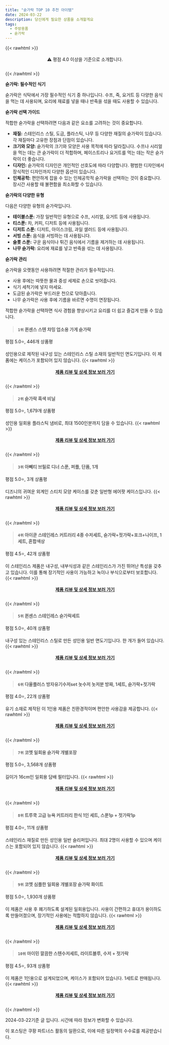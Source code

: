 ```yaml
---
title: "숟가락 TOP 10 추천 아이템"
date: 2024-03-22
description: 당신에게 필요한 상품을 소개할게요
tags:
  - 주방용품
  - 숟가락
---
```

{{< rawhtml >}}<div class="toc" style="text-align: center; height: 50px; line-height: 2;">  <p>⚠️ 평점 4.0 이상을 기준으로 소개합니다.<br></p></div> {{< /rawhtml >}}

**숟가락: 필수적인 식기**

숟가락은 식탁에서 가장 필수적인 식기 중 하나입니다. 수프, 죽, 요거트 등 다양한 음식을 먹는 데 사용되며, 요리에 재료를 넣을 때나 반죽을 섞을 때도 사용할 수 있습니다.

**숟가락 선택 가이드**

적합한 숟가락을 선택하려면 다음과 같은 요소를 고려하는 것이 중요합니다.

* **재질:** 스테인리스 스틸, 도금, 플라스틱, 나무 등 다양한 재질의 숟가락이 있습니다. 각 재질마다 고유한 장점과 단점이 있습니다.
* **크기와 모양:** 숟가락의 크기와 모양은 사용 목적에 따라 달라집니다. 수프나 시리얼을 먹는 데는 큰 숟가락이 더 적합하며, 페이스트리나 요거트를 먹는 데는 작은 숟가락이 더 좋습니다.
* **디자인:** 숟가락의 디자인은 개인적인 선호도에 따라 다양합니다. 평범한 디자인에서 장식적인 디자인까지 다양한 옵션이 있습니다.
* **인체공학:** 편안하게 잡을 수 있는 인체공학적 숟가락을 선택하는 것이 중요합니다. 장시간 사용할 때 불편함을 최소화할 수 있습니다.

**숟가락의 다양한 유형**

다음은 다양한 유형의 숟가락입니다.

* **테이블스푼:** 가장 일반적인 유형으로 수프, 시리얼, 요거트 등에 사용됩니다.
* **티스푼:** 차, 커피, 디저트 등에 사용됩니다.
* **디저트 스푼:** 디저트, 아이스크림, 과일 샐러드 등에 사용됩니다.
* **서빙 스푼:** 음식을 서빙하는 데 사용됩니다.
* **슬롯 스푼:** 구운 음식이나 튀긴 음식에서 기름을 제거하는 데 사용됩니다.
* **나무 숟가락:** 요리에 재료를 넣고 반죽을 섞는 데 사용됩니다.

**숟가락 관리**

숟가락을 오랫동안 사용하려면 적절한 관리가 필수적입니다.

* 사용 후에는 따뜻한 물과 중성 세제로 손으로 씻어줍니다.
* 식기 세척기에 넣지 마세요.
* 도금된 숟가락은 부드러운 천으로 닦아줍니다.
* 나무 숟가락은 사용 후에 기름을 바르면 수명이 연장됩니다.

적합한 숟가락을 선택하면 식사 경험을 향상시키고 요리를 더 쉽고 즐겁게 만들 수 있습니다.


>#### `1위` 퀸센스 스텐 챠밍 업소용 가게 숟가락
평점 5.0⭐, 446개 상품평

성인용으로 제작된 내구성 있는 스테인리스 스틸 소재의 일반적인 면도기입니다. 이 제품에는 케이스가 포함되어 있지 않습니다.
{{< rawhtml >}}<div class="toc" style="text-align: center; height: 50px; line-height: 2;"><p><b><a href="https://link.coupang.com/re/AFFSDP?lptag=AF5033054&pageKey=6773342978&itemId=15909636792&vendorItemId=83117231386&traceid=V0-153-93c5e99bcb5d8eed&requestid=20240322183510572300159587&token=31850C%7CMIXED">제품 리뷰 및 상세 정보 보러 가기</a></b><br></p> </div>{{< /rawhtml >}}

>#### `2위` 숟가락 흑색 비닐
평점 5.0⭐, 1,679개 상품평

성인용 일회용 플라스틱 냄비로, 최대 1500인분까지 담을 수 있습니다.
{{< rawhtml >}}<div class="toc" style="text-align: center; height: 50px; line-height: 2;"><p><b><a href="https://link.coupang.com/re/AFFSDP?lptag=AF5033054&pageKey=2352554845&itemId=4081277455&vendorItemId=72065291764&traceid=V0-153-91d8221bb40d45c3&requestid=20240322183510572300159587&token=31850C%7CMIXED">제품 리뷰 및 상세 정보 보러 가기</a></b><br></p> </div>{{< /rawhtml >}}

>#### `3위` 아뻬티 브릴로 디너 스푼, 퍼플, 단품, 1개
평점 5.0⭐, 3개 상품평

디즈니의 귀여운 외계인 스티치 모양 케이스를 갖춘 일반형 에어팟 케이스입니다.
{{< rawhtml >}}<div class="toc" style="text-align: center; height: 50px; line-height: 2;"><p><b><a href="https://link.coupang.com/re/AFFSDP?lptag=AF5033054&pageKey=7891013241&itemId=21604574828&vendorItemId=88656051481&traceid=V0-153-28e8bf119fde16b2&clickBeacon=f3IcOOFwWiiD6qjjfzo64UMzHmSzPsTKuDTOUB-PAbXfQDctyXcJ5BS27PnynmqgQKjX3o9IC_6d_wnvp93ggYpApZQB-erS2bFJQRmLJji_2ygTS-aikQpMJ-seG46J5g9k-uCV1h1f5LzIF5NYposKonGLhcU1F3-UCk1ioNPJot9iDHsZhMp5BPTBVwT2iLy7MZNDkjCo0OgKeQQgvS4JdC4LwIFVpBwmA1RT_SjP_RCrzuEfXPeW9TgVXNk7AcdV3u0zdr8fRhov63g05v5BZqYCUs4yMU4cTrvEktPhBsoGqjLLQX_BPIzsSJMuEXW_grD6P2tLCojmG8dbCxpTtkW98EMpU8nh0K8lL49OzXfEEg8Rbi2raKvoBKna9GB5wJvQ19dFvP-keApwEdkoJckesJIDaGzYJKjavVYgO_ExRrHJt7UDFZGov9w-Ftqzve0dWAIhd9qN4AqjnSZzfxFQAwiaE_w806Qc4kfw44WRH4WgxpA3g52cBBSynNON-hNqX4--QdeHIfA1_j8JjSyIftbyMVVAXrUSm10qIL6VCL9SopqStCko9n75M4GqTTgmq14RRhpcWh3rrQV1FnWUOU7PlLDKSLY1eD0iFFHFE9M68rxO__TMk_Pc_mLC-0gHD22awx0AGyDZmszqN1MWLdhzwQtyihg4J1LzVbccDwSiasNcH0vn8fUjb3zgmsJfQmY6rWYTcbUAvkdNJXs86Qsazg1Crdqrw86jwI3LLt1lB9Tyr9lfcNveA-laracaCA5a6k9Tzgj5ir7DVTJ5EmuENL7sB0Z7Z27F4LQOwcRi-DHwCUZC4df0UPsAXcZNIQ2IA_1qWE1_SV3dLelkPGkXIZSSLHaD718VeuxgWxMvo4iSvbqdLagKokVQ3VfOUB0H9IR6Czf7Yiv0cOQ7eUtFnX8kuzUw&requestid=20240322183510572300159587&token=31850C%7CMIXED">제품 리뷰 및 상세 정보 보러 가기</a></b><br></p> </div>{{< /rawhtml >}}

>#### `4위` 아이쿤 스테인레스 커트러리 4종 수저세트, 숟가락+젓가락+포크+나이프, 1세트, 혼합색상
평점 4.5⭐, 42개 상품평

이 스테인리스 제품은 내구성, 내부식성과 같은 스테인리스가 가진 뛰어난 특성을 갖추고 있습니다. 이를 통해 장기적인 사용이 가능하고 녹이나 부식으로부터 보호합니다.
{{< rawhtml >}}<div class="toc" style="text-align: center; height: 50px; line-height: 2;"><p><b><a href="https://link.coupang.com/re/AFFSDP?lptag=AF5033054&pageKey=7405904635&itemId=19178104123&vendorItemId=86296052018&traceid=V0-153-b5d6c9a3ec7b4c09&clickBeacon=aJwZ79IPIoKnc7nCaNYajz7OO-4TJ9fG0lyj46okXus-PTwM0fQp9hLWVL_18kUF1sFYwTRo_odq0unLzpNmoO99Dm8gbci3sk85TsZARAI5dClc1-Fm-es7GdvAM9mZCnYuXu8pi49IziUf9LrpTrwGL0xs9WxA5GhGU2hVxFmjUMbmRPmfCXbr2X63QRt6KUmAlWpR1mFvwdArlE8YoNCJztnqn-11BF0V3iW3iOPu_WB9_624x3NtwO9cidwhklJ4KiNrvboi_M6GOjQY42c13d9-FYZQAnYvZQKtWJjBX620uVDvaug6QQ3OppzeVEdStKVotbQ8KQqK2q44FzuzUFxyzgjofUhWKw9OSfnjGrh6DGLoa7Fgo2FqKznhuaPjmWkYPeWsf-Ur14O5Y161GE8haA51wpTHdN3zfutwX4V10V8RdWj43qotlHHDF6apL_LKN_o_4k2XXoC5Tb1Uy2lVYiGfzgT82AnzlU0Il-q4kIx-TpRYKSuKgYrZ0J6FBKIrWdFNsJ3p7SVTD_WfGRIpZaDK5CW6KTWahw_KQBgxZByNXEKIfn6uF1jfG5iB1rZHHk6QMTTQn9bFbYQADx4JxoSdiJ9zdWbKbXsdqo3W332qt-Ux4louHEhnH9mSKbM5oHf0cLESeZa0G9plaCXFr3JUHbJ3bj9Q7N8d3INz8L7w2hokMzrpVQ88VvE2PJc83np94_LZcF1evL22-RIFSU3813CamienxhnVk1cahA-HO3IfByy_9x3hpuIpqs4SIEW2C1lo-_dtS8Y6uGkEewbznjamB4cYVO-wbQT5WIdLG6Wd7BezKIGr50cEDwTYSD1X4N36AxS4T06K21lPlVsR6smEWgyFzRuVLUiIN975WfLYX2JEHxGb7C8hqPN2YwfZ6qEYE4zOccQmpwqEWk9BTn4QATbNups%3D&requestid=20240322183510572300159587&token=31850C%7CMIXED">제품 리뷰 및 상세 정보 보러 가기</a></b><br></p> </div>{{< /rawhtml >}}

>#### `5위` 퀸센스 스테인레스 숟가락세트
평점 5.0⭐, 40개 상품평

내구성 있는 스테인리스 스틸로 만든 성인용 일반 면도기입니다. 한 개가 들어 있습니다.
{{< rawhtml >}}<div class="toc" style="text-align: center; height: 50px; line-height: 2;"><p><b><a href="https://link.coupang.com/re/AFFSDP?lptag=AF5033054&pageKey=7330553522&itemId=18819139213&vendorItemId=85949509006&traceid=V0-153-dd84b9c8694f8761&requestid=20240322183510572300159587&token=31850C%7CMIXED">제품 리뷰 및 상세 정보 보러 가기</a></b><br></p> </div>{{< /rawhtml >}}

>#### `6위` 다올플러스 방자유기수저set 놋수저 놋저분 방짜, 1세트, 숟가락+젓가락
평점 4.0⭐, 22개 상품평

유기 소재로 제작된 이 1인용 제품은 친환경적이며 편안한 사용감을 제공합니다.
{{< rawhtml >}}<div class="toc" style="text-align: center; height: 50px; line-height: 2;"><p><b><a href="https://link.coupang.com/re/AFFSDP?lptag=AF5033054&pageKey=81077692&itemId=258738663&vendorItemId=3590428301&traceid=V0-153-bfc3e9131daecec3&clickBeacon=5GWyehQJDBanhen65OdDcNAflnwabJMBcCipsg0zFXm_fGbrKC_ar6y0WBpqSn5cU4_NPw1uFYWxtyQgSLFpNX3I0lq5F_jfL1HmFn4tWJKZxYstnqBdtRiqfDXK-sRqTLj_7bFQh24txZCs_jDSV_rPIWr6_Gcx2k20qTkieR7mNvRbs0zz-i1X2U0JO2A1oUcgZE1Ovu8-2y_rf8b7q9JjRgl--4fV6jwkcgBRMFwFu86qacvpRhrIkXqG05f7L6vqUC4Q2Xt-Gv-o9ckkipu3__0DsxB6w0ohYngy-bka3oWMg2WTAN28eXRyR7ge5hT6C-yoBJ3HUmCg5GpT02g9J4Qou-LyC-A0A_lktXOhqiWLX6QXT7kbI5xDt2H0vjAzFCqhAEj_sPxS4aDxBHYAglGEHU_tJwsbL5qDx5dsjRuN_amvLg4z3SuvD2mG4cE0SvZvSrWzhLqUj5OsdsE_BJYxOM2bq1i8s6FQIzvVXKjnwO3AiOaoLVchd--fZt0pTc8PluDCdU8mCFKP4AzNOk6bPutQR3zmOjTYludw0Y_QB7bRgq3HjjjHhGmQrTmIa3Z2JmpMxmMV1jChvH_NyqpJfBbqTCWwur3MHiXfubgXr-4FtX6pcHl_EkkJsPFbOhzGOfsIoFicCsFUGgDmOGA67kmP5ir1OVpsR4qQ1DqfnUZluqRvrWeEMJszXWPF_XWpHT-Mkr16Y3v8aVNM_Eq01F58NZwfljoqRf9THlwsvQefRXVSIk6rzHOnDZaXkgJzuWCH-RFCRG26GVf2jrVkr4E_aikKUw2JTln0K0rlDo00t_7FuKk8vmP1stDKE0TfDEiOeF4zhbGqZ8cOd3vRbgqsNot5HCwQgfNZO9_DHXZiEKbsNSnLZV48WUaG8xz9iWHhiECUCzSTCyx83aBbMn2kn7fzho1y&requestid=20240322183510572300159587&token=31850C%7CMIXED">제품 리뷰 및 상세 정보 보러 가기</a></b><br></p> </div>{{< /rawhtml >}}

>#### `7위` 코멧 일회용 숟가락 개별포장
평점 5.0⭐, 3,568개 상품평

길이가 16cm인 일회용 담배 필터입니다.
{{< rawhtml >}}<div class="toc" style="text-align: center; height: 50px; line-height: 2;"><p><b><a href="https://link.coupang.com/re/AFFSDP?lptag=AF5033054&pageKey=4665777739&itemId=5828559942&vendorItemId=73126908391&traceid=V0-153-0441f3331ee517ed&requestid=20240322183510572300159587&token=31850C%7CMIXED">제품 리뷰 및 상세 정보 보러 가기</a></b><br></p> </div>{{< /rawhtml >}}

>#### `8위` 트루쿡 고급 뉴욕 커트러리 한식 1인 세트, 스푼1p + 젓가락1p
평점 4.0⭐, 11개 상품평

스테인리스 재질로 만든 성인용 일반 슬리퍼입니다. 최대 2명이 사용할 수 있으며 케이스는 포함되어 있지 않습니다.
{{< rawhtml >}}<div class="toc" style="text-align: center; height: 50px; line-height: 2;"><p><b><a href="https://link.coupang.com/re/AFFSDP?lptag=AF5033054&pageKey=7674910408&itemId=20484035228&vendorItemId=87464552877&traceid=V0-153-0e4b25ef236cbf9e&clickBeacon=iQx_g4TiVJa2ZeMbifONaTbYir10ogNPwjCIpehtTF-LoYC4PlpY9epGxgznYSlodKzIbPCW9tIofZTjf4evSTJJ_eWzlKHNsw6PxKyIDZMOOgaXfDfww1MEaM9vMhCuGiKWx1TdVlwb9c5Eef1aaYEgNxUW1sIBTdSCsXFGNMsDRr5e_kUt3MHL_bWP4cfOIkxEknJCks-yYZoC2XXduPY2T55qUVlRU44ORa792U3ofyss6rz04PdbgEafO7ILdWtkPg9DWgXp7voL8SkMd5mewaCJsZAPmii2QJf3gZZgrYXbHyMGleBoTeIOV5zTByLHrXa_Bg7lSN51cWGQSv7JN0ong6G8inWKdfLQbZBN4pFxSmCzC4L1oLjhgZNanU1V9MasiO9PpvWDwvqxjEuiLell063xilu4LsIrhu_Vlh8y_iZFNTVQ3M-Dfl2epwTR8UM9_X2UHN1CGF9ugEwldqxmT8rKIipPfbJ9TO4w90aqJlTI94eefUEupbOX7oE54TzUCR7xpEglcehw0qNtEvKX7CZzV4l0M-vHY4Y4HGP4dOpYLZt0qDy1LxJ3McKzs6aIaljs4cjT-yubnRYWjEL1Olqi_JCpPDoi7caGsNvZ3O4gCTrLGgqXH4TvEXs528j1Fmr9XQjzhyaj5jt463Sb4HdRdGyxKlAGJU2rmFg3ZP9P9I1al7BeoQc2nOXuQQA_3lcLCfTIZwSen36iQGk32OaqmpeKXKx9eeavNJY9Rb2eweS6E8uMgB_sCj8GkgtPXD2h7xV50gSuQMwcSUMaeC498ScCN2-PRookRMeJO6Kb5bD_9BmPB02wYyMY3Vf0r2FsF5XLkzG99oWzG9VFUd-UICvgB-s7wqrXhSymRRlM3YnpZdbozKmG_4R1FrVWsOMEOD50tflr5TkKcaHD3EopHvA2ucpfA8Ya9w%3D%3D&requestid=20240322183510572300159587&token=31850C%7CMIXED">제품 리뷰 및 상세 정보 보러 가기</a></b><br></p> </div>{{< /rawhtml >}}

>#### `9위` 코멧 심플한 일회용 개별포장 숟가락 화이트
평점 5.0⭐, 1,930개 상품평

이 제품은 사용 후 폐기하도록 설계된 일회용입니다. 사용이 간편하고 휴대가 용이하도록 만들어졌으며, 장기적인 사용에는 적합하지 않습니다.
{{< rawhtml >}}<div class="toc" style="text-align: center; height: 50px; line-height: 2;"><p><b><a href="https://link.coupang.com/re/AFFSDP?lptag=AF5033054&pageKey=7225189408&itemId=18319675575&vendorItemId=85464465641&traceid=V0-153-86413f174e7bcba2&requestid=20240322183510572300159587&token=31850C%7CMIXED">제품 리뷰 및 상세 정보 보러 가기</a></b><br></p> </div>{{< /rawhtml >}}

>#### `10위` 마이민 깔끔한 스텐수저세트, 라이트블루, 수저 + 젓가락
평점 4.5⭐, 93개 상품평

이 제품은 1인용으로 설계되었으며, 케이스가 포함되어 있습니다. 1세트로 판매됩니다.
{{< rawhtml >}}<div class="toc" style="text-align: center; height: 50px; line-height: 2;"><p><b><a href="https://link.coupang.com/re/AFFSDP?lptag=AF5033054&pageKey=7581208891&itemId=20013118246&vendorItemId=87109970359&traceid=V0-153-bd53e12e63e99fbe&clickBeacon=_5QirDnkwsRM75DL_7e8lDMMYrXW6KN9oxPfmCKq8sk-MI1lZniWfv_YVMfRQ_YVABAt6yJcSSD_mEoRz5kxQ6M-A2dXipt-GCvPQlTVszJcYHxQTyP-F97R_KHQD2uUYRc1DtyHHnM8iO9XILB1IIN9xShucRGEWfaggduWecNQ-4nIJTZygNOPBQ_zRBFLL9M4pY5VLyUn0NhxieGwghus6xddw2-yJRSlkKOqqXBxJrc0EosHKbognWn_m6s8Eher4NFBgproWUYYNAMMsqKvgj54Vh4Nowh8Ydybl4uzGrlAONzNhkQ6KnfD9HlYSZC6hXCjC9-2eRJUe47MuaqDusTOuSnjbzVbAU48rdXFsRwA5eKXvbRm1M7ulJVtQovbBHFI6f_RvFwkbbN86ASdZ8ey1T6DxPCxbi6mu0PAumP2MyaqeANxOu4uueKNdlIeX5gcwohS5I6Jh2jrm3pTboaZ3mnDYa_sF_LZU4pC2H0c_xNzFWVSpwBmyE-L9lDgW7xvSzDYHT7C74gXuD5z4LtAgih3D0kfLz0YhRn6Ut2izbVwXRlmn8vGwppM9zbU_zfE5-dn8rSmwvAjPcPU6DAxgsp5lt60vqwYer2sTdnDxIg5xg7gFxrHGDzBGHoSVhbq6VRLZdVyoCHMx-lFkAViWsnht-dQsi4w2r29ujoCEj1oDycEI4OkloQJzNtRg-GYEhjRXde9hBUtanMqlZIFHSp1WQzS2OqwVS8GyD1pZ3pV1A0A8PnP8IGf30x4TmF3_wNItN5bGuzklBO0gy-l-z3CsuTTEBwEJfoyc3ISi9xjI4oHvrSU3marogcxdDo-9uLdF0kh2aczzSeNg3QH613RT50SNGJksbjyPneiyFYftjENPqeADJNRUPS_tTmmvlRAnc9by6xgBPBUD6c_7shSwMLXEmWrskjf&requestid=20240322183510572300159587&token=31850C%7CMIXED">제품 리뷰 및 상세 정보 보러 가기</a></b><br></p> </div>{{< /rawhtml >}}


2024-03-22기준 글 입니다.
시간에 따라 정보가 변화할 수 있습니다.

이 포스팅은 쿠팡 파트너스 활동의 일환으로, 이에 따른 일정액의 수수료를 제공받습니다.